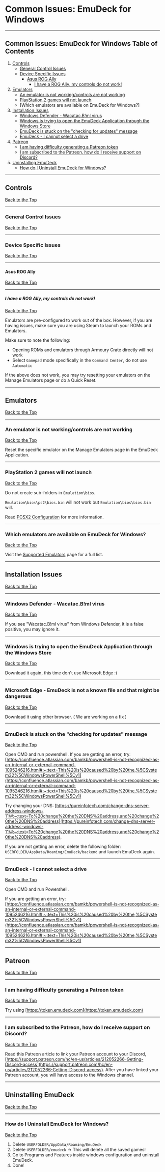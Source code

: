 # Common Issues: EmuDeck for Windows

***

## Common Issues: EmuDeck for Windows Table of Contents

1. [Controls](#controls)
    - [General Control Issues](#general-control-issues)
    - [Device Specific Issues](#device-specific-issues)
        - [Asus ROG Ally](#asus-rog-ally)
            - [I have a ROG Ally, my controls do not work!](#i-have-a-rog-ally-my-controls-do-not-work)
2. [Emulators](#emulators)
    - [An emulator is not working/controls are not working](#an-emulator-is-not-workingcontrols-are-not-working)
    - [PlayStation 2 games will not launch](#playstation-2-games-will-not-launch)
    - [Which emulators are available on EmuDeck for Windows?]
3. [Installation Issues](#installation-issues)
    - [Windows Defender - Wacatac.B!ml virus](#windows-defender---wacatacbml-virus)
    - [Windows is trying to open the EmuDeck Application through the Windows Store](#windows-is-trying-to-open-the-emudeck-application-through-the-windows-store)
    - [EmuDeck is stuck on the "checking for updates" message](#emudeck-is-stuck-on-the-checking-for-updates-message)
    - [EmuDeck - I cannot select a drive](#emudeck---i-cannot-select-a-drive)
4. [Patreon](#patreon)
    - [I am having difficulty generating a Patreon token](#i-am-having-difficulty-generating-a-patreon-token)
    - [I am subscribed to the Patreon, how do I receive support on Discord?](#i-am-subscribed-to-the-patreon-how-do-i-receive-support-on-discord)
5. [Uninstalling EmuDeck](#uninstallating-emudeck)
    - [How do I Uninstall EmuDeck for Windows?](#how-do-i-uninstall-emudeck-for-windows)


***

## Controls
[Back to the Top](#common-issues-emudeck-for-windows-table-of-contents)

***

### General Control Issues
[Back to the Top](#common-issues-emudeck-for-windows-table-of-contents)

***

### Device Specific Issues
[Back to the Top](#common-issues-emudeck-for-windows-table-of-contents)

***

#### Asus ROG Ally
[Back to the Top](#common-issues-emudeck-for-windows-table-of-contents)

***

##### I have a ROG Ally, my controls do not work!
[Back to the Top](#common-issues-emudeck-for-windows-table-of-contents)

Emulators are pre-configured to work out of the box. However, if you are having issues, make sure you are using Steam to launch your ROMs and Emulators. 

Make sure to note the following:

* Opening ROMs and emulators through Armoury Crate directly will not work
* Select `Gamepad` mode specifically in the `Command Center`, do not use `Automatic`

If the above does not work, you may try resetting your emulators on the Manage Emulators page or do a Quick Reset.

***

## Emulators
[Back to the Top](#common-issues-emudeck-for-windows-table-of-contents)

***

### An emulator is not working/controls are not working
[Back to the Top](#common-issues-emudeck-for-windows-table-of-contents)

Reset the specific emulator on the Manage Emulators page in the EmuDeck Application. 

***

### PlayStation 2 games will not launch
[Back to the Top](#common-issues-emudeck-for-windows-table-of-contents)

Do not create sub-folders in `Emulation\bios`.

`Emulation\bios\ps2\bios.bin` will not work but `Emulation\bios\bios.bin` will.

Read [PCSX2 Configuration](../../emulators/windows/pcsx2.md#pcsx2-configuration) for more information. 

***

### Which emulators are available on EmuDeck for Windows?
[Back to the Top](#common-issues-emudeck-for-windows-table-of-contents)

Visit the [Supported Emulators](../../emulators/windows/supported-emulators.md) page for a full list.

***

## Installation Issues
[Back to the Top](#common-issues-emudeck-for-windows-table-of-contents)

***

### Windows Defender - Wacatac.B!ml virus
[Back to the Top](#common-issues-emudeck-for-windows-table-of-contents)

If you see "Wacatac.B!ml virus" from Windows Defender, it is a false positive, you may ignore it.

***

### Windows is trying to open the EmuDeck Application through the Windows Store
[Back to the Top](#common-issues-emudeck-for-windows-table-of-contents)

Download it again, this time don't use Microsoft Edge :)

***

### Microsoft Edge - EmuDeck is not a known file and that might be dangerous
[Back to the Top](#common-issues-emudeck-for-windows-table-of-contents)

Download it using other browser. ( We are working on a fix )

***

### EmuDeck is stuck on the "checking for updates" message
[Back to the Top](#common-issues-emudeck-for-windows-table-of-contents)


Open CMD and run powershell. If you are getting an error, try: [https://confluence.atlassian.com/bamkb/powershell-is-not-recognized-as-an-internal-or-external-command-1095246216.html#:~:text=This%20is%20caused%20by%20the,%5CSystem32%5CWindowsPowerShell%5Cv1](https://confluence.atlassian.com/bamkb/powershell-is-not-recognized-as-an-internal-or-external-command-1095246216.html#:~:text=This%20is%20caused%20by%20the,%5CSystem32%5CWindowsPowerShell%5Cv1)

Try changing your DNS: [https://pureinfotech.com/change-dns-server-address-windows-11/#:~:text=To%20change%20the%20DNS%20address,and%20change%20the%20DNS%20address](https://pureinfotech.com/change-dns-server-address-windows-11/#:~:text=To%20change%20the%20DNS%20address,and%20change%20the%20DNS%20address).

If you are not getting an error, delete the following folder: `USERFOLDER/AppData/Roaming/EmuDeck/backend` and launch EmuDeck again.

***

### EmuDeck - I cannot select a drive
[Back to the Top](#common-issues-emudeck-for-windows-table-of-contents)

Open CMD and run Powershell. 

If you are getting an error, try: [https://confluence.atlassian.com/bamkb/powershell-is-not-recognized-as-an-internal-or-external-command-1095246216.html#:~:text=This%20is%20caused%20by%20the,%5CSystem32%5CWindowsPowerShell%5Cv1](https://confluence.atlassian.com/bamkb/powershell-is-not-recognized-as-an-internal-or-external-command-1095246216.html#:~:text=This%20is%20caused%20by%20the,%5CSystem32%5CWindowsPowerShell%5Cv1)

***

## Patreon
[Back to the Top](#common-issues-emudeck-for-windows-table-of-contents)

***

### I am having difficulty generating a Patreon token
[Back to the Top](#common-issues-emudeck-for-windows-table-of-contents)

Try using [https://token.emudeck.com](https://token.emudeck.com)

***

### I am subscribed to the Patreon, how do I receive support on Discord?
[Back to the Top](#common-issues-emudeck-for-windows-table-of-contents)

Read this Patreon article to link your Patreon account to your Discord, [https://support.patreon.com/hc/en-us/articles/212052266-Getting-Discord-access](https://support.patreon.com/hc/en-us/articles/212052266-Getting-Discord-access). After you have linked your Patreon account, you will have access to the Windows channel.

***

## Uninstalling EmuDeck
[Back to the Top](#common-issues-emudeck-for-windows-table-of-contents)

***

### How do I Uninstall EmuDeck for Windows?
[Back to the Top](#common-issues-emudeck-for-windows-table-of-contents)

1. Delete `USERFOLDER/AppData/Roaming/EmuDeck`
2. Delete `USERFOLDER/emudeck` -> This will delete all the saved games!
3. Go to Programs and Features inside windows configuration and uninstall EmuDeck.
3. Done!

